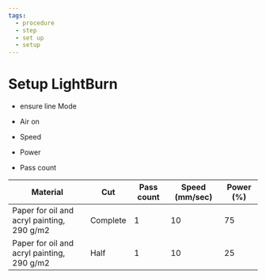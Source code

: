 ```yaml
---
tags:
  - procedure
  - step
  - set up
  - setup
---
```


# Setup LightBurn

- ensure line Mode

- Air on
- Speed
- Power
- Pass count


Material                                  |Cut     |Pass count|Speed (mm/sec)|Power (%)
------------------------------------------|--------|----------|--------------|---------
Paper for oil and acryl painting, 290 g/m2|Complete|1         |10            |75
Paper for oil and acryl painting, 290 g/m2|Half    |1         |10            |25
